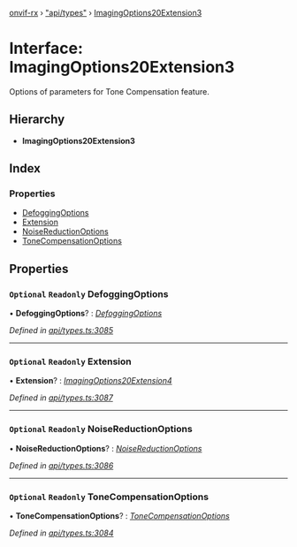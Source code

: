 [onvif-rx](../README.md) › ["api/types"](../modules/_api_types_.md) › [ImagingOptions20Extension3](_api_types_.imagingoptions20extension3.md)

# Interface: ImagingOptions20Extension3

Options of parameters for Tone Compensation feature.

## Hierarchy

* **ImagingOptions20Extension3**

## Index

### Properties

* [DefoggingOptions](_api_types_.imagingoptions20extension3.md#optional-readonly-defoggingoptions)
* [Extension](_api_types_.imagingoptions20extension3.md#optional-readonly-extension)
* [NoiseReductionOptions](_api_types_.imagingoptions20extension3.md#optional-readonly-noisereductionoptions)
* [ToneCompensationOptions](_api_types_.imagingoptions20extension3.md#optional-readonly-tonecompensationoptions)

## Properties

### `Optional` `Readonly` DefoggingOptions

• **DefoggingOptions**? : *[DefoggingOptions](_api_types_.imagingoptions20extension3.md#optional-readonly-defoggingoptions)*

*Defined in [api/types.ts:3085](https://github.com/patrickmichalina/onvif-rx/blob/3e9b152/src/api/types.ts#L3085)*

___

### `Optional` `Readonly` Extension

• **Extension**? : *[ImagingOptions20Extension4](_api_types_.imagingoptions20extension4.md)*

*Defined in [api/types.ts:3087](https://github.com/patrickmichalina/onvif-rx/blob/3e9b152/src/api/types.ts#L3087)*

___

### `Optional` `Readonly` NoiseReductionOptions

• **NoiseReductionOptions**? : *[NoiseReductionOptions](_api_types_.imagingoptions20extension3.md#optional-readonly-noisereductionoptions)*

*Defined in [api/types.ts:3086](https://github.com/patrickmichalina/onvif-rx/blob/3e9b152/src/api/types.ts#L3086)*

___

### `Optional` `Readonly` ToneCompensationOptions

• **ToneCompensationOptions**? : *[ToneCompensationOptions](_api_types_.imagingoptions20extension3.md#optional-readonly-tonecompensationoptions)*

*Defined in [api/types.ts:3084](https://github.com/patrickmichalina/onvif-rx/blob/3e9b152/src/api/types.ts#L3084)*
